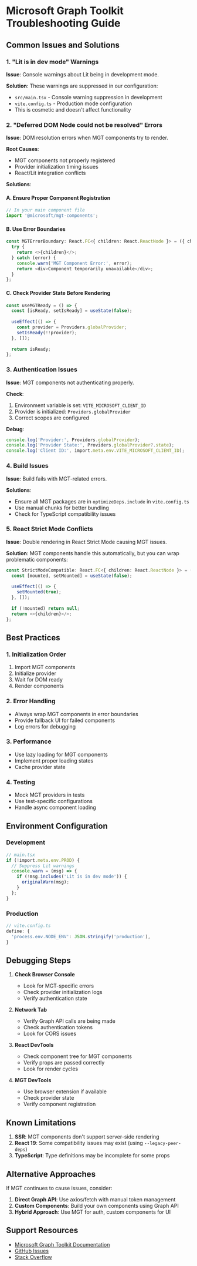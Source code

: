 # Microsoft Graph Toolkit Troubleshooting Guide

## Common Issues and Solutions

### 1. "Lit is in dev mode" Warnings

**Issue**: Console warnings about Lit being in development mode.

**Solution**: These warnings are suppressed in our configuration:
- `src/main.tsx` - Console warning suppression in development
- `vite.config.ts` - Production mode configuration
- This is cosmetic and doesn't affect functionality

### 2. "Deferred DOM Node could not be resolved" Errors

**Issue**: DOM resolution errors when MGT components try to render.

**Root Causes**:
- MGT components not properly registered
- Provider initialization timing issues
- React/Lit integration conflicts

**Solutions**:

#### A. Ensure Proper Component Registration
```typescript
// In your main component file
import '@microsoft/mgt-components';
```

#### B. Use Error Boundaries
```typescript
const MGTErrorBoundary: React.FC<{ children: React.ReactNode }> = ({ children }) => {
  try {
    return <>{children}</>;
  } catch (error) {
    console.warn('MGT Component Error:', error);
    return <div>Component temporarily unavailable</div>;
  }
};
```

#### C. Check Provider State Before Rendering
```typescript
const useMGTReady = () => {
  const [isReady, setIsReady] = useState(false);
  
  useEffect(() => {
    const provider = Providers.globalProvider;
    setIsReady(!!provider);
  }, []);
  
  return isReady;
};
```

### 3. Authentication Issues

**Issue**: MGT components not authenticating properly.

**Check**:
1. Environment variable is set: `VITE_MICROSOFT_CLIENT_ID`
2. Provider is initialized: `Providers.globalProvider`
3. Correct scopes are configured

**Debug**:
```typescript
console.log('Provider:', Providers.globalProvider);
console.log('Provider State:', Providers.globalProvider?.state);
console.log('Client ID:', import.meta.env.VITE_MICROSOFT_CLIENT_ID);
```

### 4. Build Issues

**Issue**: Build fails with MGT-related errors.

**Solutions**:
- Ensure all MGT packages are in `optimizeDeps.include` in `vite.config.ts`
- Use manual chunks for better bundling
- Check for TypeScript compatibility issues

### 5. React Strict Mode Conflicts

**Issue**: Double rendering in React Strict Mode causing MGT issues.

**Solution**: MGT components handle this automatically, but you can wrap problematic components:
```typescript
const StrictModeCompatible: React.FC<{ children: React.ReactNode }> = ({ children }) => {
  const [mounted, setMounted] = useState(false);
  
  useEffect(() => {
    setMounted(true);
  }, []);
  
  if (!mounted) return null;
  return <>{children}</>;
};
```

## Best Practices

### 1. Initialization Order
1. Import MGT components
2. Initialize provider
3. Wait for DOM ready
4. Render components

### 2. Error Handling
- Always wrap MGT components in error boundaries
- Provide fallback UI for failed components
- Log errors for debugging

### 3. Performance
- Use lazy loading for MGT components
- Implement proper loading states
- Cache provider state

### 4. Testing
- Mock MGT providers in tests
- Use test-specific configurations
- Handle async component loading

## Environment Configuration

### Development
```typescript
// main.tsx
if (!import.meta.env.PROD) {
  // Suppress Lit warnings
  console.warn = (msg) => {
    if (!msg.includes('Lit is in dev mode')) {
      originalWarn(msg);
    }
  };
}
```

### Production
```typescript
// vite.config.ts
define: {
  'process.env.NODE_ENV': JSON.stringify('production'),
}
```

## Debugging Steps

1. **Check Browser Console**
   - Look for MGT-specific errors
   - Check provider initialization logs
   - Verify authentication state

2. **Network Tab**
   - Verify Graph API calls are being made
   - Check authentication tokens
   - Look for CORS issues

3. **React DevTools**
   - Check component tree for MGT components
   - Verify props are passed correctly
   - Look for render cycles

4. **MGT DevTools**
   - Use browser extension if available
   - Check provider state
   - Verify component registration

## Known Limitations

1. **SSR**: MGT components don't support server-side rendering
2. **React 19**: Some compatibility issues may exist (using `--legacy-peer-deps`)
3. **TypeScript**: Type definitions may be incomplete for some props

## Alternative Approaches

If MGT continues to cause issues, consider:

1. **Direct Graph API**: Use axios/fetch with manual token management
2. **Custom Components**: Build your own components using Graph API
3. **Hybrid Approach**: Use MGT for auth, custom components for UI

## Support Resources

- [Microsoft Graph Toolkit Documentation](https://docs.microsoft.com/en-us/graph/toolkit/)
- [GitHub Issues](https://github.com/microsoftgraph/microsoft-graph-toolkit/issues)
- [Stack Overflow](https://stackoverflow.com/questions/tagged/microsoft-graph-toolkit) 